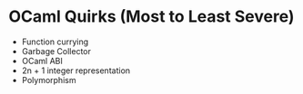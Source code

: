 # OCaml Quirks (Most to Least Severe)
 - Function currying
 - Garbage Collector
 - OCaml ABI
 - 2n + 1 integer representation
 - Polymorphism